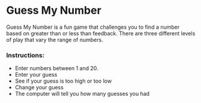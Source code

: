 # Guess My Number

Guess My Number is a fun game that challenges you to find a number based on greater than or less than feedback. There are three different levels of play that vary the range of numbers.


### Instructions:

- Enter numbers between 1 and 20.
- Enter your guess
- See if your guess is too high or too low
- Change your guess
- The computer will tell you how many guesses you had